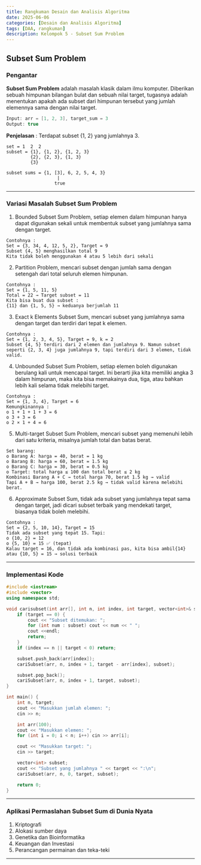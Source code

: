 ```yaml
---
title: Rangkuman Desain dan Analisis Algoritma
date: 2025-06-06
categories: [Desain dan Analisis Algoritma]
tags: [DAA, rangkuman]
description: Kelompok 5 - Subset Sum Problem
---
```


## Subset Sum Problem

### Pengantar
**Subset Sum Problem** adalah masalah klasik dalam ilmu komputer. Diberikan sebuah himpunan bilangan bulat dan sebuah nilai target, tugasnya adalah menentukan apakah ada subset dari himpunan tersebut yang jumlah elemennya sama dengan nilai target.

```cpp 
Input: arr = [1, 2, 3], target_sum = 3
Output: true
```

**Penjelasan** : Terdapat subset {1, 2} yang jumlahnya 3.

```plaintext
set = 1  2  2
subset = {1}, {1, 2}, {1, 2, 3}
         {2}, {2, 3}, {1, 3}
         {3}
```

```plaintext
subset sums = {1, [3], 6, 2, 5, 4, 3}
                   |
                  true
```

---

### Variasi Masalah Subset Sum Problem
1. Bounded Subset Sum Problem, setiap elemen dalam himpunan hanya dapat digunakan sekali untuk membentuk subset yang jumlahnya sama dengan target. 

```plaintext
Contohnya :
Set = {3, 34, 4, 12, 5, 2}, Target = 9
Subset {4, 5} menghasilkan total 9
Kita tidak boleh menggunakan 4 atau 5 lebih dari sekali
```

2. Partition Problem, mencari subset dengan jumlah sama dengan setengah dari total seluruh elemen himpunan.

```plaintext
Contohnya :
Set = {1, 5, 11, 5}
Total = 22 → Target subset = 11
Kita bisa buat dua subset :
{11} dan {1, 5, 5} → keduanya berjumlah 11
```

3. Exact k Elements Subset Sum, mencari subset yang jumlahnya sama dengan target dan terdiri dari tepat k elemen. 

```plaintext
Contohnya :
Set = {1, 2, 3, 4, 5}, Target = 9, k = 2
Subset {4, 5} terdiri dari 2 elemen dan jumlahnya 9. Namun subset seperti {2, 3, 4} juga jumlahnya 9, tapi terdiri dari 3 elemen, tidak valid. 
```

4. Unbounded Subset Sum Problem, setiap elemen boleh digunakan berulang kali untuk mencapai target. Ini berarti jika kita memiliki angka 3 dalam himpunan, maka kita bisa memakainya dua, tiga, atau bahkan lebih kali selama tidak melebihi target.

```plaintext
Contohnya :
Set = {1, 3, 4}, Target = 6
Kemungkinannya :
o 1 + 1 + 1 + 3 = 6
o 3 + 3 = 6
o 2 × 1 + 4 = 6
```

5. Multi-target Subset Sum Problem, mencari subset yang memenuhi lebih dari satu kriteria, misalnya jumlah total dan batas berat. 

```plaintext
Set barang:
o Barang A: harga = 40, berat = 1 kg
o Barang B: harga = 60, berat = 1.5 kg
o Barang C: harga = 30, berat = 0.5 kg
o Target: total harga ≤ 100 dan total berat ≤ 2 kg
Kombinasi Barang A + C → total harga 70, berat 1.5 kg → valid
Tapi A + B → harga 100, berat 2.5 kg → tidak valid karena melebihi berat. 
```

6. Approximate Subset Sum, tidak ada subset yang jumlahnya tepat sama dengan target, jadi dicari subset terbaik yang mendekati target, biasanya tidak boleh melebihi.

```plaintext
Contohnya :
Set = {2, 5, 10, 14}, Target = 15
Tidak ada subset yang tepat 15. Tapi:
o {10, 2} = 12
o {5, 10} = 15 ✅ (tepat)
Kalau target = 16, dan tidak ada kombinasi pas, kita bisa ambil{14} atau {10, 5} = 15 → solusi terbaik
```

---

### Implementasi Kode

```cpp
#include <iostream>
#include <vector>
using namespace std;

void carisubset(int arr[], int n, int index, int target, vector<int>& subset) {
    if (target == 0) {
        cout << "Subset ditemukan: ";
        for (int num : subset) cout << num << " ";
        cout <<endl;
        return;
    }
    if (index == n || target < 0) return;

    subset.push_back(arr[index]);
    cariSubset(arr, n, index + 1, target - arr[index], subset);

    subset.pop_back();
    cariSubset(arr, n, index + 1, target, subset);
}

int main() {
    int n, target;
    cout << "Masukkan jumlah elemen: ";
    cin >> n;

    int arr(100);
    cout << "Masukkan elemen: ";
    for (int i = 0; i < n; i++) cin >> arr[i];

    cout << "Masukkan target: ";
    cin >> target;

    vector<int> subset;
    cout << "Subset yang jumlahnya " << target << ":\n";
    cariSubset(arr, n, 0, target, subset);

    return 0;
}

```

---

### Aplikasi Permaslahan Subset Sum di Dunia Nyata
1. Kriptografi
2. Alokasi sumber daya
3. Genetika dan Bioinformatika
4. Keuangan dan Investasi
5. Perancangan permainan dan teka-teki

---